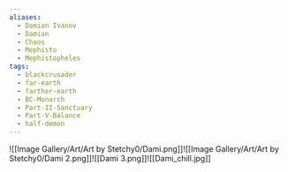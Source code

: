 ```yaml
---
aliases:
  - Damian Ivanov
  - Damian
  - Chaos
  - Mephisto
  - Mephistopheles
tags:
  - blackcrusader
  - far-earth
  - farther-earth
  - BC-Monarch
  - Part-II-Sanctuary
  - Part-V-Balance
  - half-demon
---
```

![[Image Gallery/Art/Art by Stetchy0/Dami.png]]![[Image Gallery/Art/Art by Stetchy0/Dami 2.png]]![[Dami 3.png]]![[Dami_chill.jpg]]